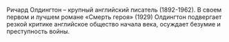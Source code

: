 <!--2017-01-18 19:59:51-->
Ричард Олдингтон – крупный английский писатель (1892-1962). В своем первом и лучшем романе «Смерть героя» (1929) Олдингтон подвергает резкой критике английское общество начала века, осуждает безумие и преступность войны.